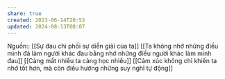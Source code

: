 ```yaml
---
share: true
created: 2023-06-14T20:53
updated: 2024-08-13T00:07
---
```

Nguồn::
[[Sự đau chi phối sự diễn giải của ta]]
[[Ta không nhớ những điều mình đã làm người khác đau bằng nhớ những điều người khác làm mình đau]]
[[Càng mất nhiều ta càng học nhiều]]
[[Cảm xúc không chỉ khiến ta nhớ tốt hơn, mà còn điều hướng những suy nghĩ tự động]]
